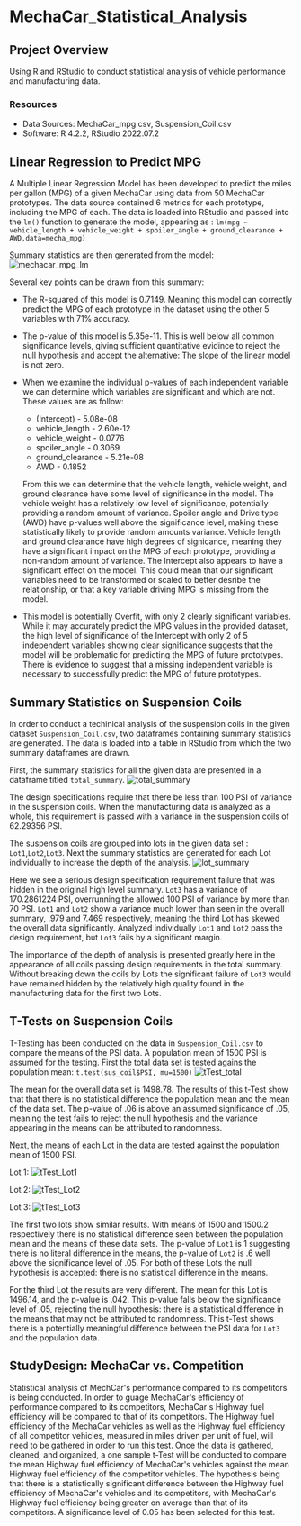 # MechaCar_Statistical_Analysis

## Project Overview
Using R and RStudio to conduct statistical analysis of vehicle performance and manufacturing data.

### Resources
- Data Sources: MechaCar_mpg.csv, Suspension_Coil.csv
- Software: R 4.2.2, RStudio 2022.07.2

## Linear Regression to Predict MPG
A Multiple Linear Regression Model has been developed to predict the miles per gallon (MPG) of a given MechaCar using data from 50 MechaCar prototypes. The data source contained 6 metrics for each prototype, including the MPG of each. The data is loaded into RStudio and passed into the `lm()` function to generate the model, appearing as : 
`lm(mpg ~ vehicle_length + vehicle_weight + spoiler_angle + ground_clearance + AWD,data=mecha_mpg)`

Summary statistics are then generated from the model:
![mechacar_mpg_lm](https://github.com/Jforbus/MechaCar_Statistical_Analysis/blob/main/Resources/mechacar_mpg_lm.png)

Several key points can be drawn from this summary:
- The R-squared of this model is 0.7149. Meaning this model can correctly predict the MPG of each prototype in the dataset using the other 5 variables with 71% accuracy.
- The p-value of this model is 5.35e-11. This is well below all common significance levels, giving sufficient quantitative evidince to reject the null hypothesis and accept the alternative: The slope of the linear model is not zero.
- When we examine the individual p-values of each independent variable we can determine which variables are significant and which are not. These values are as follow:
    - (Intercept)      -  5.08e-08
    - vehicle_length   -  2.60e-12
    - vehicle_weight   -  0.0776 
    - spoiler_angle    -  0.3069    
    - ground_clearance -  5.21e-08
    - AWD              -  0.1852

    From this we can determine that the vehicle length, vehicle weight, and ground clearance have some level of significance in the model. The vehicle weight has a relatively low level of significance, potentially providing a random amount of variance. Spoiler angle and Drive type (AWD) have p-values well above the significance level, making these statistically likely to provide random amounts variance. Vehicle length and ground clearance have high degrees of signicance, meaning they have a significant impact on the MPG of each prototype, providing a non-random amount of variance. The Intercept also appears to have a significant effect on the model. This could mean that our significant variables need to be transformed or scaled to better desribe the relationship, or that a key variable driving MPG is missing from the model. 
- This model is potentially Overfit, with only 2 clearly significant variables. While it may accurately predict the MPG values in the provided dataset, the high level of significance of the Intercept with only 2 of 5 independent variables showing clear significance suggests that the model will be problematic for predicting the MPG of future prototypes. There is evidence to suggest that a missing independent variable is necessary to successfully predict the MPG of future prototypes.

## Summary Statistics on Suspension Coils
In order to conduct a techinical analysis of the suspension coils in the given dataset `Suspension_Coil.csv`, two dataframes containing summary statistics are generated. The data is loaded into a table in RStudio from which the two summary dataframes are drawn.

First, the summary statistics for all the given data are presented in a dataframe titled `total_summary`.
![total_summary](https://github.com/Jforbus/MechaCar_Statistical_Analysis/blob/main/Resources/total_summary_coil.png)

The design specifications require that there be less than 100 PSI of variance in the suspension coils. When the manufacturing data is analyzed as a whole, this requirement is passed with a variance in the suspension coils of 62.29356 PSI.

The suspension coils are grouped into lots in the given data set : `Lot1`,`Lot2`,`Lot3`.
Next the summary statistics are generated for each Lot individually to increase the depth of the analysis.
![lot_summary](https://github.com/Jforbus/MechaCar_Statistical_Analysis/blob/main/Resources/lot_summary.png)

Here we see a serious design specification requirement failure that was hidden in the original high level summary. `Lot3` has a variance of 170.2861224 PSI, overrunning the allowed 100 PSI of variance by more than 70 PSI. `Lot1` and `Lot2` show a variance much lower than seen in the overall summary, .979 and 7.469 respectively, meaning the third Lot has skewed the overall data significantly. Analyzed individually `Lot1` and `Lot2` pass the design requirement, but `Lot3` fails by a significant margin.

The importance of the depth of analysis is presented greatly here in the appearance of all coils passing design requirements in the total summary. Without breaking down the coils by Lots the significant failure of `Lot3` would have remained hidden by the relatively high quality found in the manufacturing data for the first two Lots.  

## T-Tests on Suspension Coils
T-Testing has been conducted on the data in `Suspension_Coil.csv` to compare the means of the PSI data. A population mean of 1500 PSI is assumed for the testing.
First the total data set is tested agains the population mean:
`t.test(sus_coil$PSI, mu=1500)`
![tTest_total](https://github.com/Jforbus/MechaCar_Statistical_Analysis/blob/main/Resources/tTest_total.png)

The mean for the overall data set is 1498.78. The results of this t-Test show that that there is no statistical difference the population mean and the mean of the data set. The p-value of .06 is above an assumed significance of .05, meaning the test fails to reject the null hypothesis and the variance appearing in the means can be attributed to randomness. 

Next, the means of each Lot in the data are tested against the population mean of 1500 PSI.

Lot 1:
![tTest_Lot1](https://github.com/Jforbus/MechaCar_Statistical_Analysis/blob/main/Resources/tTest_Lot1.png)

Lot 2:
![tTest_Lot2](https://github.com/Jforbus/MechaCar_Statistical_Analysis/blob/main/Resources/tTest_Lot2.png)

Lot 3:
![tTest_Lot3](https://github.com/Jforbus/MechaCar_Statistical_Analysis/blob/main/Resources/tTest_Lot3.png)

The first two lots show similar results. With means of 1500 and 1500.2 respectively there is no statistical difference seen between the population mean and the means of these data sets. The p-value of `Lot1` is 1 suggesting there is no literal difference in the means, the p-value of `Lot2` is .6 well above the significance level of .05. For both of these Lots the null hypothesis is accepted: there is no statistical difference in the means.

For the third Lot the results are very different. The mean for this Lot is 1496.14, and the p-value is .042. This p-value falls below the significance level of .05, rejecting the null hypothesis: there is a statistical difference in the means that may not be attributed to randomness. This t-Test shows there is a potentially meaningful difference between the PSI data for `Lot3` and the population data.

## StudyDesign: MechaCar vs. Competition

Statistical analysis of MechCar's performance compared to its competitors is being conducted. In order to guage MechaCar's efficiency of performance compared to its competitors, MechaCar's Highway fuel efficiency will be compared to that of its competitors. The Highway fuel efficiency of the MechaCar vehicles as well as the Highway fuel efficiency of all competitor vehicles, measured in miles driven per unit of fuel, will need to be gathered in order to run this test. Once the data is gathered, cleaned, and organized, a one sample t-Test will be conducted to compare the mean Highway fuel efficiency of MechaCar's vehicles against the mean Highway fuel efficiency of the competitor vehicles. The hypothesis being that there is a statistically significant difference between the Highway fuel efficiency of MechaCar's vehicles and its competitors, with MechaCar's Highway fuel efficiency being greater on average than that of its competitors. A significance level of 0.05 has been selected for this test.     



